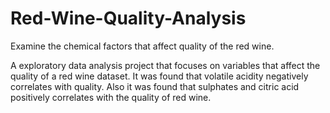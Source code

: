 # Red-Wine-Quality-Analysis
Examine the chemical factors that affect quality of the red wine.

A exploratory data analysis project that focuses on variables that affect the quality of a red wine dataset. It was found that volatile acidity negatively correlates with quality. Also it was found that sulphates and citric acid positively correlates with the quality of red wine.
